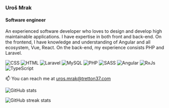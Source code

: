 
### Uroš Mrak
#### Software engineer


An experienced software developer who loves to design and develop high maintainable applications. I have expertise in both front and back-end. On the frontend, I have knowledge and understanding of Angular and all ecosystem, Vue, React. On the back-end, my experience consists PHP and Laravel.

![CSS](https://img.shields.io/badge/-CSS-05e273)	![HTML](https://img.shields.io/badge/-HTML-05e273)	![Laravel](https://img.shields.io/badge/-Laravel-05e273)	![MySQL](https://img.shields.io/badge/-MySQL-05e273)	![PHP](https://img.shields.io/badge/-PHP-05e273)	![SASS](https://img.shields.io/badge/-SASS-05e273)	![Angular](https://img.shields.io/badge/-Angular-05e273)	![RxJs](https://img.shields.io/badge/-RxJs-05e273)	![TypeScript](https://img.shields.io/badge/-TypeScript-05e273)

📫 You can reach me at uros.mrak@tretton37.com
  
![GitHub stats](https://github-readme-stats.vercel.app/api?username=umrak11&show_icons=true&bg_color=0C0C91&text_color=05E273&title_color=05E273&border_color=05E273)
  
![GitHub streak stats](https://github-readme-streak-stats.herokuapp.com/?user=umrak11&theme=dark&&date_format=M%20j%5B%2C%20Y%5D&background=0C0C91&border=198754&ring=198754&fire=198754&currStreakLabel=198754)

